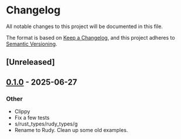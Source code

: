 # Changelog

All notable changes to this project will be documented in this file.

The format is based on [Keep a Changelog](https://keepachangelog.com/en/1.0.0/),
and this project adheres to [Semantic Versioning](https://semver.org/spec/v2.0.0.html).

## [Unreleased]

## [0.1.0](https://github.com/samscott89/rudy/releases/tag/rudy-lldb-v0.1.0) - 2025-06-27

### Other

- Clippy
- Fix a few tests
- s/rust_types/rudy_types/g
- Rename to Rudy. Clean up some old examples.

